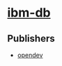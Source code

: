 # [ibm-db](https://pypi.org/project/ibm-db)



## Publishers
- [opendev](https://pypi.org/user/opendev)

